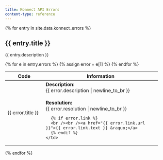 ```yaml
---
title: Konnect API Errors
content-type: reference
---
```


{% for entry in site.data.konnect_errors %}

<h2>{{ entry.title }}</h2>

{{ entry.description }}

<table style="width:100%; display:table;">
<thead>
  <tr>
    <th>Code</th>
    <th>Information</th>
  </tr>
</thead>
<tbody>
  {% for e in entry.errors %}
  {% assign error = e[1] %}
  <tr id="{{ e[0] }}">
    <td width="25%">
      {{ error.title }}
    </td>
    <td>
      <strong>Description:</strong><br />
      {{ error.description | newline_to_br }}
      <br /><br />
      <strong>Resolution:</strong><br />
      {{ error.resolution | newline_to_br }}
  
      {% if error.link %}
      <br /><br /><a href="{{ error.link.url }}">{{ error.link.text }} &raquo;</a>
      {% endif %}
    </td>
  </tr>
  {% endfor %}
</tbody>
</table>
{% endfor %}
